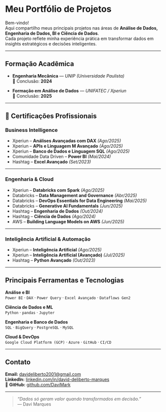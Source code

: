 # Meu Portfólio de Projetos

Bem-vindo!  
Aqui compartilho meus principais projetos nas áreas de **Análise de Dados, Engenharia de Dados, BI e Ciência de Dados**.  
Cada projeto reflete minha experiência prática em transformar dados em insights estratégicos e decisões inteligentes.

---

## Formação Acadêmica

- **Engenharia Mecânica** — *UNIP (Universidade Paulista)*  
  📅 Conclusão: **2024**

- **Formação em Análise de Dados** — *UNIFATEC / Xperiun*  
  📅 Conclusão: **2025**

---

## 🏅 Certificações Profissionais

### **Business Intelligence**
- Xperiun – **Análises Avançadas com DAX** *(Ago/2025)*  
- Xperiun – **APIs e Linguagem M Avançado** *(Ago/2025)*  
- Xperiun – **Banco de Dados e Linguagem SQL** *(Ago/2025)*  
- Comunidade Data Driven – **Power BI** *(Mai/2024)*  
- Hashtag – **Excel Avançado** *(Set/2023)*  

---

### **Engenharia & Cloud**
- Xperiun – **Databricks com Spark** *(Ago/2025)*  
- Databricks – **Data Management and Governance** *(Abr/2025)*  
- Databricks – **DevOps Essentials for Data Engineering** *(Mai/2025)*  
- Databricks – **Generative AI Fundamentals** *(Jun/2025)*  
- Hashtag – **Engenharia de Dados** *(Out/2024)*  
- Hashtag – **Ciência de Dados** *(Ago/2024)*  
- AWS – **Building Language Models on AWS** *(Jun/2025)*  

---

### **Inteligência Artificial & Automação**
- Xperiun – **Inteligência Artificial** *(Ago/2025)*  
- Xperiun – **Inteligência Artificial (Avançado)** *(Jul/2025)*  
- Hashtag – **Python Avançado** *(Out/2023)*  

---

## Principais Ferramentas e Tecnologias

**Análise e BI**  
`Power BI` · `DAX` · `Power Query` · `Excel Avançado` · `Dataflows Gen2`

**Ciência de Dados e ML**  
`Python` · `pandas` · `Jupyter`

**Engenharia e Banco de Dados**  
`SQL` · `BigQuery` · `PostgreSQL` · `MySQL` 

**Cloud & DevOps**  
`Google Cloud Platform (GCP)` · `Azure` · `GitHub` · `CI/CD`

---

## Contato

**Email:** davideliberto2001@gmail.com  
**LinkedIn:** [linkedin.com/in/david-deliberto-marques](https://www.linkedin.com/in/david-deliberto-marques/)  
🐙 **GitHub:** [github.com/DaviMark](https://github.com/DaviMark)

---

> _“Dados só geram valor quando transformados em decisão.”_  
> — Davi Marques

